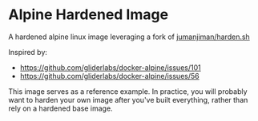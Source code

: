 # Alpine Hardened Image

A hardened alpine linux image leveraging a fork of [jumanjiman/harden.sh](https://gist.github.com/jumanjiman/f9d3db977846c163df12) 

Inspired by: 
- https://github.com/gliderlabs/docker-alpine/issues/101
- https://github.com/gliderlabs/docker-alpine/issues/56

This image serves as a reference example. In practice, you will probably want to harden your own image after you've built everything, rather than rely on a hardened base image.